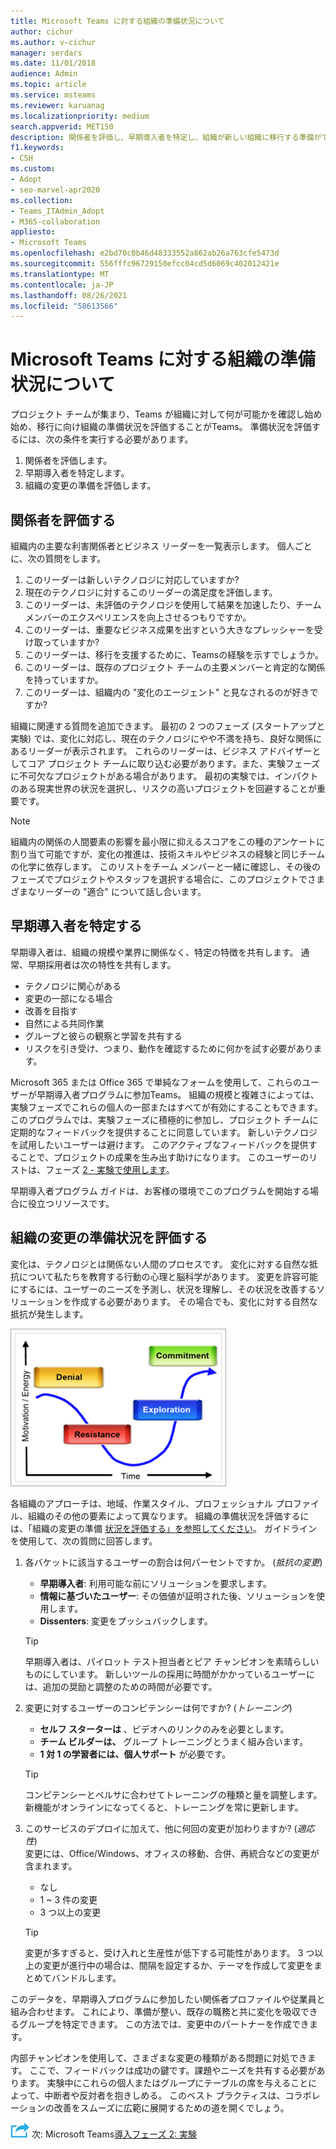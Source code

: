 ```yaml
---
title: Microsoft Teams に対する組織の準備状況について
author: cichur
ms.author: v-cichur
manager: serdars
ms.date: 11/01/2018
audience: Admin
ms.topic: article
ms.service: msteams
ms.reviewer: karuanag
ms.localizationpriority: medium
search.appverid: MET150
description: 関係者を評価し、早期導入者を特定し、組織が新しい組織に移行する準備ができているTeams。
f1.keywords:
- CSH
ms.custom:
- Adopt
- seo-marvel-apr2020
ms.collection:
- Teams_ITAdmin_Adopt
- M365-collaboration
appliesto:
- Microsoft Teams
ms.openlocfilehash: e2bd70c0b46d48333552a862ab26a763cfe5473d
ms.sourcegitcommit: 556fffc96729150efcc04cd5d6069c402012421e
ms.translationtype: MT
ms.contentlocale: ja-JP
ms.lasthandoff: 08/26/2021
ms.locfileid: "58613566"
---
```

# <a name="how-ready-is-your-organization-for-microsoft-teams"></a>Microsoft Teams に対する組織の準備状況について

プロジェクト チームが集まり、Teams が組織に対して何が可能かを確認し始め始め、移行に向け組織の準備状況を評価することがTeams。 準備状況を評価するには、次の条件を実行する必要があります。

1. 関係者を評価します。
2. 早期導入者を特定します。
3. 組織の変更の準備を評価します。 

## <a name="assess-your-stakeholders"></a>関係者を評価する

組織内の主要な利害関係者とビジネス リーダーを一覧表示します。 個人ごとに、次の質問をします。
 
1. このリーダーは新しいテクノロジに対応していますか?
2. 現在のテクノロジに対するこのリーダーの満足度を評価します。
3. このリーダーは、未評価のテクノロジを使用して結果を加速したり、チーム メンバーのエクスペリエンスを向上させるつもりですか。
4. このリーダーは、重要なビジネス成果を出すという大きなプレッシャーを受け取っていますか? 
5. このリーダーは、移行を支援するために、Teamsの経験を示すでしょうか。
6. このリーダーは、既存のプロジェクト チームの主要メンバーと肯定的な関係を持っていますか。
7. このリーダーは、組織内の "変化のエージェント" と見なされるのが好きですか?  

組織に関連する質問を追加できます。 最初の 2 つのフェーズ (スタートアップと実験) では、変化に対応し、現在のテクノロジにやや不満を持ち、良好な関係にあるリーダーが表示されます。 これらのリーダーは、ビジネス アドバイザーとしてコア プロジェクト チームに取り込む必要があります。また、実験フェーズに不可欠なプロジェクトがある場合があります。 最初の実験では、インパクトのある現実世界の状況を選択し、リスクの高いプロジェクトを回避することが重要です。
   
> [!NOTE]
> 組織内の関係の人間要素の影響を最小限に抑えるスコアをこの種のアンケートに割り当て可能ですが、変化の推進は、技術スキルやビジネスの経験と同じチームの化学に依存します。 このリストをチーム メンバーと一緒に確認し、その後のフェーズでプロジェクトやスタッフを選択する場合に、このプロジェクトでさまざまなリーダーの "適合" について話し合います。 

## <a name="identify-early-adopters"></a>早期導入者を特定する

早期導入者は、組織の規模や業界に関係なく、特定の特徴を共有します。 通常、早期採用者は次の特性を共有します。

- テクノロジに関心がある
- 変更の一部になる場合
- 改善を目指す
- 自然による共同作業
- グループと彼らの観察と学習を共有する
- リスクを引き受け、つまり、動作を確認するために何かを試す必要があります。

Microsoft 365 または Office 365 で単純なフォームを使用して、これらのユーザーが早期導入者プログラムに参加Teams。 組織の規模と複雑さによっては、実験フェーズでこれらの個人の一部またはすべてが有効にすることもできます。 このプログラムでは、実験フェーズに積極的に参加し、プロジェクト チームに定期的なフィードバックを提供することに同意しています。 新しいテクノロジを試用したいユーザーは避けます。 このアクティブなフィードバックを提供することで、プロジェクトの成果を生み出す助けになります。 このユーザーのリストは、フェーズ [2 - 実験で使用します](teams-adoption-phase2-experiment.md)。

早期導入者プログラム ガイドは、お客様の環境でこのプログラムを開始する場合に役立つリソースです。  
 
## <a name="assess-your-organizations-readiness-for-change"></a>組織の変更の準備状況を評価する

変化は、テクノロジとは関係ない人間のプロセスです。 変化に対する自然な抵抗について私たちを教育する行動の心理と脳科学があります。 変更を許容可能にするには、ユーザーのニーズを予測し、状況を理解し、その状況を改善するソリューションを作成する必要があります。 その場合でも、変化に対する自然な抵抗が発生します。  

![Graphに対する抵抗を示す図](media/teams-adoption-resistance.png)

各組織のアプローチは、地域、作業スタイル、プロフェッショナル プロファイル、組織のその他の要素によって異なります。 組織の準備状況を評価するには、「組織の変更の準備 [状況を評価する」を参照してください](upgrade-org-change-readiness.md)。 ガイドラインを使用して、次の質問に回答します。

1. 各バケットに該当するユーザーの割合は何パーセントですか。 (*抵抗の変更*)
    - **早期導入者**: 利用可能な前にソリューションを要求します。
    - **情報に基づいたユーザー**: その価値が証明された後、ソリューションを使用します。
    - **Dissenters**: 変更をプッシュバックします。
    
   > [!TIP]
   > 早期導入者は、パイロット テスト担当者とピア チャンピオンを素晴らしいものにしています。 新しいツールの採用に時間がかかっているユーザーには、追加の奨励と調整のための時間が必要です。 

2. 変更に対するユーザーのコンピテンシーは何ですか? (*トレーニング*)
    - **セルフ スターターは** 、ビデオへのリンクのみを必要とします。
    - **チーム ビルダーは、** グループ トレーニングとうまく組み合います。
    - **1 対 1 の学習者には、個人サポート** が必要です。

    > [!TIP]
    > コンピテンシーとペルサに合わせてトレーニングの種類と量を調整します。 新機能がオンラインになってくると、トレーニングを常に更新します。

3. このサービスのデプロイに加えて、他に何回の変更が加わりますか? (*適応性*) <br/>変更には、Office/Windows、オフィスの移動、合併、再統合などの変更が含まれます。
    - なし
    - 1 ~ 3 件の変更
    - 3 つ以上の変更
 
    > [!TIP] 
    > 変更が多すぎると、受け入れと生産性が低下する可能性があります。 3 つ以上の変更が進行中の場合は、間隔を設定するか、テーマを作成して変更をまとめてバンドルします。  

このデータを、早期導入プログラムに参加したい関係者プロファイルや従業員と組み合わせます。 これにより、準備が整い、既存の職務と共に変化を吸収できるグループを特定できます。 この方法では、変更中のパートナーを作成できます。

内部チャンピオンを使用して、さまざまな変更の種類がある問題に対処できます。 ここで、フィードバックは成功の鍵です。課題やニーズを共有する必要があります。 実験中にこれらの個人またはグループにテーブルの席を与えることによって、中断者や反対者を抱きしめる。 このベスト プラクティスは、コラボレーションの改善をスムーズに広範に展開するための道を開くでしょう。  

![次の手順を表すアイコン ](media/teams-adoption-next-icon.png) 次: Microsoft Teams[導入フェーズ 2: 実験](teams-adoption-phase2-experiment.md) 
